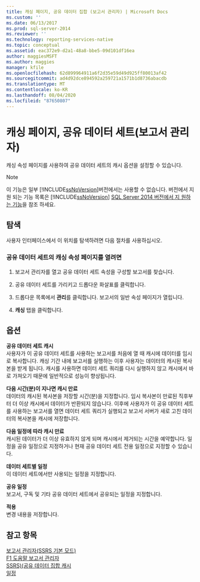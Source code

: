 ```yaml
---
title: 캐싱 페이지, 공유 데이터 집합 (보고서 관리자) | Microsoft Docs
ms.custom: ''
ms.date: 06/13/2017
ms.prod: sql-server-2014
ms.reviewer: ''
ms.technology: reporting-services-native
ms.topic: conceptual
ms.assetid: eac372e9-d2a1-48a8-bbe5-09d101df16ea
author: maggiesMSFT
ms.author: maggies
manager: kfile
ms.openlocfilehash: 62d899964911a6f2d35e59d49d925ff80013af42
ms.sourcegitcommit: ad4d92dce894592a259721a1571b1d8736abacdb
ms.translationtype: MT
ms.contentlocale: ko-KR
ms.lasthandoff: 08/04/2020
ms.locfileid: "87650807"
---
```

# <a name="caching-page-shared-datasets-report-manager"></a>캐싱 페이지, 공유 데이터 세트(보고서 관리자)
  캐싱 속성 페이지를 사용하여 공유 데이터 세트의 캐시 옵션을 설정할 수 있습니다.  
  
> [!NOTE]  
>  이 기능은 일부 [!INCLUDE[ssNoVersion](../includes/ssnoversion-md.md)]버전에서는 사용할 수 없습니다. 버전에서 지원 되는 기능 목록은 [!INCLUDE[ssNoVersion](../includes/ssnoversion-md.md)] [SQL Server 2014 버전에서 지 원하는 기능](../../2014/getting-started/features-supported-by-the-editions-of-sql-server-2014.md)을 참조 하세요.  
  
## <a name="navigation"></a>탐색  
 사용자 인터페이스에서 이 위치를 탐색하려면 다음 절차를 사용하십시오.  
  
### <a name="to-open-the-caching-properties-page-for-a-shared-dataset"></a>공유 데이터 세트의 캐싱 속성 페이지를 열려면  
  
1.  보고서 관리자를 열고 공유 데이터 세트 속성을 구성할 보고서를 찾습니다.  
  
2.  공유 데이터 세트를 가리키고 드롭다운 화살표를 클릭합니다.  
  
3.  드롭다운 목록에서 **관리**를 클릭합니다. 보고서의 일반 속성 페이지가 열립니다.  
  
4.  **캐싱** 탭을 클릭합니다.  
  
## <a name="options"></a>옵션  
 **공유 데이터 세트 캐시**  
 사용자가 이 공유 데이터 세트를 사용하는 보고서를 처음에 열 때 캐시에 데이터를 임시로 복사합니다. 캐싱 기간 내에 보고서를 실행하는 이후 사용자는 데이터의 캐시된 복사본을 받게 됩니다. 캐시를 사용하면 데이터 세트 쿼리를 다시 실행하지 않고 캐시에서 바로 가져오기 때문에 일반적으로 성능이 향상됩니다.  
  
 **다음 시간(분)이 지나면 캐시 만료**  
 데이터의 캐시된 복사본을 저장할 시간(분)을 지정합니다. 임시 복사본이 만료된 직후부터 더 이상 캐시에서 데이터가 반환되지 않습니다. 이후에 사용자가 이 공유 데이터 세트를 사용하는 보고서를 열면 데이터 세트 쿼리가 실행되고 보고서 서버가 새로 고친 데이터의 복사본을 캐시에 저장합니다.  
  
 **다음 일정에 따라 캐시 만료**  
 캐시된 데이터가 더 이상 유효하지 않게 되며 캐시에서 제거되는 시간을 예약합니다. 일정을 공유 일정으로 지정하거나 현재 공유 데이터 세트 전용 일정으로 지정할 수 있습니다.  
  
 **데이터 세트별 일정**  
 이 데이터 세트에서만 사용되는 일정을 지정합니다.  
  
 **공유 일정**  
 보고서, 구독 및 기타 공유 데이터 세트에서 공유되는 일정을 지정합니다.  
  
 **적용**  
 변경 내용을 저장합니다.  
  
## <a name="see-also"></a>참고 항목  
 [보고서 관리자&#40;SSRS 기본 모드&#41;](../../2014/reporting-services/report-manager-ssrs-native-mode.md)   
 [F1 도움말 보고서 관리자](../../2014/reporting-services/report-manager-f1-help.md)   
 [SSRS&#41;&#40;공유 데이터 집합 캐시](report-server/cache-shared-datasets-ssrs.md)   
 [일정](subscriptions/schedules.md)  
  
  

